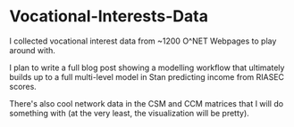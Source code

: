 # Vocational-Interests-Data

I collected vocational interest data from ~1200 O^NET Webpages to play around with. 

I plan to write a full blog post showing a modelling workflow that ultimately builds up to a full multi-level model in Stan predicting income from RIASEC scores. 

There's also cool network data in the CSM and CCM matrices that I will do something with (at the very least, the visualization will be pretty).
